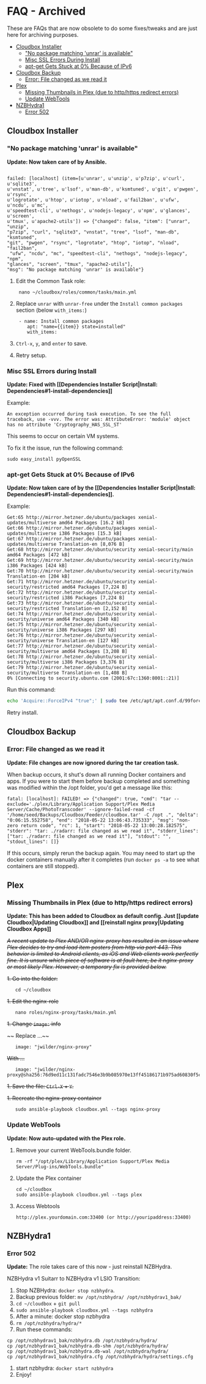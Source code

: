 # FAQ - Archived

These are FAQs that are now obsolete to do some fixes/tweaks and are just here for archiving purposes.

* [Cloudbox Installer](faq-archived.md#cloudbox-installer)
  * ["No package matching 'unrar' is available" ](faq-archived.md#no-package-matching-unrar-is-available)
  * [Misc SSL Errors During Install](faq-archived.md#misc-ssl-errors-during-install)
  * [apt-get Gets Stuck at 0% Because of IPv6](faq-archived.md#apt-get-gets-stuck-at-0-because-of-ipv6)
* [Cloudbox Backup](faq-archived.md#cloudbox-backup)
  * [Error: File changed as we read it](faq-archived.md#error-file-changed-as-we-read-it)
* [Plex](faq-archived.md#plex)
  * [Missing Thumbnails in Plex \(due to http/https redirect errors\)](faq-archived.md#missing-thumbnails-in-plex-due-to-httphttps-redirect-errors)
  * [Update WebTools](faq-archived.md#update-webtools)
* [NZBHydra1](faq-archived.md#nzbhydra1)
  * [Error 502](faq-archived.md#error-502)

## Cloudbox Installer

### "No package matching 'unrar' is available"

**Update: Now taken care of by Ansible.**

```text

failed: [localhost] (item=[u'unrar', u'unzip', u'p7zip', u'curl', u'sqlite3',
u'vnstat', u'tree', u'lsof', u'man-db', u'ksmtuned', u'git', u'pwgen', u'rsync',
u'logrotate', u'htop', u'iotop', u'nload', u'fail2ban', u'ufw', u'ncdu', u'mc',
u'speedtest-cli', u'nethogs', u'nodejs-legacy', u'npm', u'glances', u'screen',
u'tmux', u'apache2-utils']) => {"changed": false, "item": ["unrar", "unzip",
"p7zip", "curl", "sqlite3", "vnstat", "tree", "lsof", "man-db", "ksmtuned",
"git", "pwgen", "rsync", "logrotate", "htop", "iotop", "nload", "fail2ban",
 "ufw", "ncdu", "mc", "speedtest-cli", "nethogs", "nodejs-legacy", "npm",
"glances", "screen", "tmux", "apache2-utils"],
"msg": "No package matching 'unrar' is available"}
```

1. Edit the Common Task role:

   ```text
    nano ~/cloudbox/roles/common/tasks/main.yml
   ```

2. Replace `unrar` with `unrar-free` under the `Install common packages` section \(below `with_items:`\)

   ```text
    - name: Install common packages
       apt: "name={{item}} state=installed"
       with_items:
   ```

3. `Ctrl-x`, `y`, and `enter` to save.
4. Retry setup.

### Misc SSL Errors during Install

**Update: Fixed with \[\[Dependencies Installer Script\|Install: Dependencies\#1-install-dependencies\]\]**

Example:

```text
An exception occurred during task execution. To see the full traceback, use -vvv. The error was: AttributeError: 'module' object has no attribute 'Cryptography_HAS_SSL_ST'
```

This seems to occur on certain VM systems.

To fix it the issue, run the following command:

```text
sudo easy_install pyOpenSSL
```

### apt-get Gets Stuck at 0% Because of IPv6

**Update: Now taken care of by the \[\[Dependencies Installer Script\|Install: Dependencies\#1-install-dependencies\]\].**

Example:

```text
Get:65 http://mirror.hetzner.de/ubuntu/packages xenial-updates/multiverse amd64 Packages [16.2 kB]
Get:66 http://mirror.hetzner.de/ubuntu/packages xenial-updates/multiverse i386 Packages [15.3 kB]
Get:67 http://mirror.hetzner.de/ubuntu/packages xenial-updates/multiverse Translation-en [8,076 B]
Get:68 http://mirror.hetzner.de/ubuntu/security xenial-security/main amd64 Packages [472 kB]
Get:69 http://mirror.hetzner.de/ubuntu/security xenial-security/main i386 Packages [424 kB]
Get:70 http://mirror.hetzner.de/ubuntu/security xenial-security/main Translation-en [204 kB]
Get:71 http://mirror.hetzner.de/ubuntu/security xenial-security/restricted amd64 Packages [7,224 B]
Get:72 http://mirror.hetzner.de/ubuntu/security xenial-security/restricted i386 Packages [7,224 B]
Get:73 http://mirror.hetzner.de/ubuntu/security xenial-security/restricted Translation-en [2,152 B]
Get:74 http://mirror.hetzner.de/ubuntu/security xenial-security/universe amd64 Packages [340 kB]
Get:75 http://mirror.hetzner.de/ubuntu/security xenial-security/universe i386 Packages [297 kB]
Get:76 http://mirror.hetzner.de/ubuntu/security xenial-security/universe Translation-en [127 kB]
Get:77 http://mirror.hetzner.de/ubuntu/security xenial-security/multiverse amd64 Packages [3,208 B]
Get:78 http://mirror.hetzner.de/ubuntu/security xenial-security/multiverse i386 Packages [3,376 B]
Get:79 http://mirror.hetzner.de/ubuntu/security xenial-security/multiverse Translation-en [1,408 B]
0% [Connecting to security.ubuntu.com (2001:67c:1360:8001::21)]
```

Run this command:

```bash
echo 'Acquire::ForceIPv4 "true";' | sudo tee /etc/apt/apt.conf.d/99force-ipv4
```

Retry install.

## Cloudbox Backup

### Error: File changed as we read it

**Update: File changes are now ignored during the tar creation task.**

When backup occurs, it shut's down all running Docker containers and apps. If you were to start them before backup completed and something was modified within the /opt folder, you'd get a message like this:

```text
fatal: [localhost]: FAILED! => {"changed": true, "cmd": "tar --exclude='./plex/Library/Application Support/Plex Media Server/Cache/PhotoTranscoder' --ignore-failed-read -cf '/home/seed/Backups/Cloudbox/Feeder/cloudbox.tar' -C /opt .", "delta": "0:06:15.552758", "end": "2018-05-22 13:06:43.735333", "msg": "non-zero return code", "rc": 1, "start": "2018-05-22 13:00:28.182575", "stderr": "tar: ./radarr: file changed as we read it", "stderr_lines": ["tar: ./radarr: file changed as we read it"], "stdout": "", "stdout_lines": []}
```

If this occurs, simply rerun the backup again. You may need to start up the docker containers manually after it completes \(run `docker ps -a` to see what containers are still stopped\).

## Plex

### Missing Thumbnails in Plex \(due to http/https redirect errors\)

**Update: This has been added to Cloudbox as default config. Just \[\[update Cloudbox\|Updating Cloudbox\]\] and \[\[reinstall nginx proxy\|Updating Cloudbox Apps\]\]**

~~_A recent update to Plex AND/OR nginx-proxy has resulted in an issue where Plex decides to try and load item posters from http via port 443. This behavior is limited to Android clients, as iOS and Web clients work perfectly fine. It is unsure which piece of software is at fault here, be it nginx-proxy or most likely Plex. However, a temporary fix is provided below._~~

~~1. Go into the folder:~~

```text
   cd ~/cloudbox
```

~~1. Edit the nginx-role~~

```text
   nano roles/nginx-proxy/tasks/main.yml
```

~~1. Change `image:` info~~

~~ Replace ...~~

```text
   image: "jwilder/nginx-proxy"
```

~~With ...~~

```text
   image: "jwilder/nginx-proxy@sha256:76d9ed11c131fadc7546e3b9b085970e13ff45186171b975ad60830f5ca0d689"
```

~~1. Save the file: `Ctrl-X` + `Y`.~~

~~1. Recreate the nginx-proxy container~~

```text
   sudo ansible-playbook cloudbox.yml --tags nginx-proxy
```

### Update WebTools

**Update: Now auto-updated with the Plex role.**

1. Remove your current WebTools.bundle folder.

   ```text
   rm -rf "/opt/plex/Library/Application Support/Plex Media Server/Plug-ins/WebTools.bundle"
   ```

2. Update the Plex container

   ```text
   cd ~/cloudbox
   sudo ansible-playbook cloudbox.yml --tags plex
   ```

3. Access Webtools

   ```text
   http://plex.yourdomain.com:33400 (or http://youripaddress:33400)
   ```

## NZBHydra1

### Error 502

**Update:** The role takes care of this now - just reinstall NZBHydra.

NZBHydra v1 Suitarr to NZBHydra v1 LSIO Transition:

1. Stop NZBHydra: `docker stop nzbhydra`.
2. Backup previous folder: `mv /opt/nzbhydra/ /opt/nzbhydrav1_bak/`
3. `cd ~/cloudbox` + `git pull`
4. `sudo ansible-playbook cloudbox.yml --tags nzbhydra`
5. After a minute: docker stop nzbhydra
6. `rm /opt/nzbhydra/hydra/*`
7. Run these commands:

```text
cp /opt/nzbhydrav1_bak/nzbhydra.db /opt/nzbhydra/hydra/
cp /opt/nzbhydrav1_bak/nzbhydra.db-shm /opt/nzbhydra/hydra/
cp /opt/nzbhydrav1_bak/nzbhydra.db-wal /opt/nzbhydra/hydra/
cp /opt/nzbhydrav1_bak/nzbhydra.cfg /opt/nzbhydra/hydra/settings.cfg
```

1. start nzbhydra: `docker start nzbhydra`
2. Enjoy!

